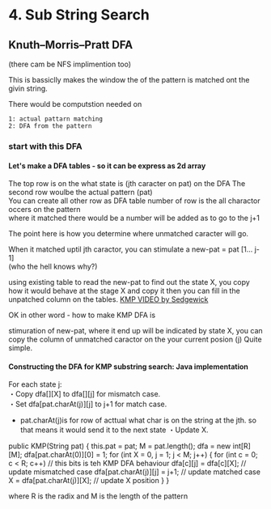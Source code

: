 # 4. Sub String Search

## Knuth–Morris–Pratt DFA

(there cam be NFS implimention too)

This is bassiclly makes the window the of the pattern is matched ont the givin string.

There would be computstion needed on 

    1: actual pattarn matching  
    2: DFA from the pattern 

### start with this DFA

#### Let's make a DFA tables - so it can be express as 2d array

The top row is on the what state is (jth caracter on pat) on the DFA 
The second row woulbe the actual pattern (pat)  
You can create all other row as DFA table number of row is the all charactor occers on the pattern  
where it matched there would be a number will be added as to go to the j+1 

The point here is how you determine where unmatched caracter will go. 

When it matched uptil jth caractor, you can stimulate a new-pat = pat [1... j-1]   
(who the hell knows why?)   

using existing table to read the new-pat to find out the state X, you copy how it would behave at the stage X and copy it
then you can fill in the unpatched column on the tables.
[KMP VIDEO by Sedgewick](https://www.coursera.org/learn/algorithms-part2/lecture/TAtDr/knuth-morris-pratt)

OK in other word - how to make KMP DFA is

stimuration of new-pat, where it end up will be indicated by state X, 
you can copy the column of unmatched caractor on the your current posion (j)
Quite simple.





#### Constructing the DFA for KMP substring search: Java implementation

For each state j:   
・Copy dfa[][X] to dfa[][j] for mismatch case.     
・Set dfa[pat.charAt(j)][j] to j+1 for match case. 
  - pat.charAt(j)is for row of acttual what char is on the string at the jth. so that means it would send it to the next state
・Update X.    
 
public KMP(String pat)
{
   this.pat = pat;
   M = pat.length();
   dfa = new int[R][M];
   dfa[pat.charAt(0)][0] = 1;
   for (int X = 0, j = 1; j < M; j++)
   {
    for (int c = 0; c < R; c++)   // this bits is teh KMP DFA behaviour
    dfa[c][j] = dfa[c][X];        // update mismatched case
    dfa[pat.charAt(j)][j] = j+1;  // update matched case
    X = dfa[pat.charAt(j)][X];    // update X position
    } 
}

where R is the radix and M is the length of the pattern
